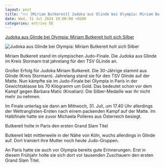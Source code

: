```yaml
---
layout: post
title: "🔥🔥 [Miriam Butkereit] Judoka aus Glinde bei Olympia: Miriam Butkereit holt sich Silber"
date: Wed, 31 Jul 2024 19:00:00 +0200
categories: entries DE
---
```

[Judoka aus Glinde bei Olympia: Miriam Butkereit holt sich Silber](https://www.shz.de/sport/olympia/artikel/judoka-aus-glinde-bei-olympia-miriam-butkereit-kaempft-um-gold-47520665)

![Judoka aus Glinde bei Olympia: Miriam Butkereit holt sich Silber](https://images.noz-mhn.de/img/47521149/crop/cbase_16_9-w1200/1916945092/118510197/imago-sp-0731-17100006-1048032243.jpg)

Miriam Butkereit stand im olympischen Judo-Finale. Die Judoka aus Glinde im Kreis Stormarn trat jahrelang für den TSV GLinde an.

Großer Erfolg für Judoka Miriam Butkereit. Die 30-Jährige stammt aus Glinde (Kreis Stormarn). Jahrelang stand sie für den TSV Glinde auf der Matte. Nun kämpfte sie im Judo-Finale bei OIympia in Paris in der Gewichtsklasse bis 70 Kilogramm um Gold. Das bedeutet schon vor dem Kampf gegen Barbara Matic (Kroatian): Die Silber-Medaille war ihr nicht mehr zu nehmen.

Im Finale unterlag sie dann am Mittwoch, 31. Juli, um 17.40 Uhr allerdings der Weltranglisten-Ersten nach einem packenden Kampf auf der Matte. Im Halbfinale hatte sie zuvor Michaela Polleres aus Österreich besiegt.

Butkereit holte in Paris den ersten Grand Slam Titel

Butkereit lebt mittlerweile in der Nähe von Köln, wuchs allerdings in Glinde auf. Dort trainiert ihre Mutter noch heute Judo-Gruppen.

An Paris hatte sie auch vor Olympia bereits gute Erinnerungen. Erst in diesem Frühjahr holte sie sich dort vor tausenden Zuschauern den ersten Grand Slam Titel.


